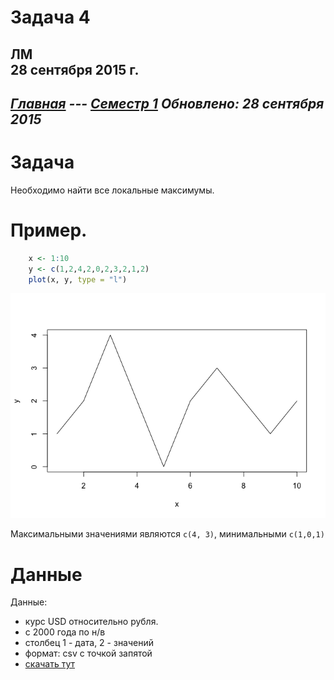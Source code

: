 # Задача 4
ЛМ  
28 сентября 2015 г.  
----------------------
*[Главная](http://leonovmx.github.io/info/index.html) --- [Семестр 1](./index.html)*
*Обновлено: 28 сентября 2015*
----------------------

# Задача
Необходимо найти все локальные максимумы. 

# Пример.


```r
    x <- 1:10
    y <- c(1,2,4,2,0,2,3,2,1,2)
    plot(x, y, type = "l")
```

![](z4_files/figure-html/unnamed-chunk-1-1.png) 

Максимальными значениями являются `c(4, 3)`, минимальными `c(1,0,1)`

# Данные

Данные:

- курс USD относительно рубля.
- с 2000 года по н/в
- столбец 1 - дата, 2 - значений
- формат: csv с точкой запятой
- [скачать тут](./fx.csv)
